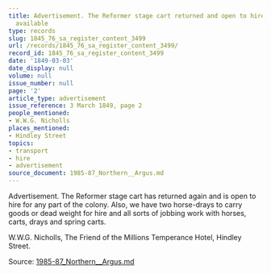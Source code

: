 ```yaml
---
title: Advertisement. The Reformer stage cart returned and open to hire; horse-drays
  available
type: records
slug: 1845_76_sa_register_content_3499
url: /records/1845_76_sa_register_content_3499/
record_id: 1845_76_sa_register_content_3499
date: '1849-03-03'
date_display: null
volume: null
issue_number: null
page: '2'
article_type: advertisement
issue_reference: 3 March 1849, page 2
people_mentioned:
- W.W.G. Nicholls
places_mentioned:
- Hindley Street
topics:
- transport
- hire
- advertisement
source_document: 1985-87_Northern__Argus.md
---
```


Advertisement.  The Reformer stage cart has returned again and is open to hire for any part of the colony.  Also, we have two horse-drays to carry goods or dead weight for hire and all sorts of jobbing work with horses, carts, drays and spring carts.

W.W.G. Nicholls, The Friend of the Millions Temperance Hotel, Hindley Street.

Source: [1985-87_Northern__Argus.md](/downloads/markdown/1985-87_Northern__Argus.md)
